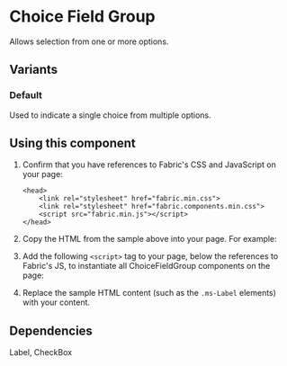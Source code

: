 # Choice Field Group
Allows selection from one or more options.

## Variants

### Default
Used to indicate a single choice from multiple options.

<!----
{{> ChoiceFieldGroupElem props=ChoiceFieldGroupModels.props }}
---->
<!---i
![ChoiceFieldGroup example](https://raw.githubusercontent.com/OfficeDev/office-ui-fabric-js/master/ghdocs/component_images/ChoiceFieldGroup-default.png)
i--->
<!----
{{> ChoiceFieldGroupJS }}
---->

## Using this component
1. Confirm that you have references to Fabric's CSS and JavaScript on your page:
    ```
    <head> 
        <link rel="stylesheet" href="fabric.min.css">
        <link rel="stylesheet" href="fabric.components.min.css">
        <script src="fabric.min.js"></script>
    </head>
    ```
2. Copy the HTML from the sample above into your page. For example:
<!---
<pre>
    <code>
{{renderPartialPre "ChoiceFieldGroup" "ChoiceFieldGroupElem" ChoiceFieldGroupModels.props false}}
    </code>
</pre>
--->
3. Add the following `<script>` tag to your page, below the references to Fabric's JS, to instantiate all ChoiceFieldGroup components on the page:
<!---
<pre>
    <code>
{{renderPartialPre "ChoiceFieldGroup" "ChoiceFieldGroupJS" "" false}}
    </code>
</pre>
--->
4. Replace the sample HTML content (such as the `.ms-Label` elements) with your content.


## Dependencies
Label, CheckBox